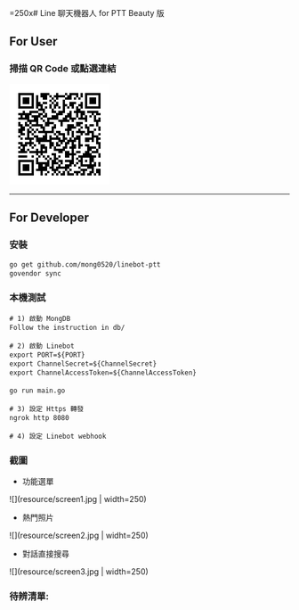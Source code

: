 =250x# Line 聊天機器人 for PTT Beauty 版

## For User

### 掃描 QR Code 或點選連結
[<img src="resource/qr_code.png">](https://line.me/R/ti/p/SFXWQpzdaY)


---

## For Developer

### 安裝

```
go get github.com/mong0520/linebot-ptt
govendor sync
```


### 本機測試

```
# 1) 啟動 MongDB
Follow the instruction in db/

# 2) 啟動 Linebot
export PORT=${PORT}
export ChannelSecret=${ChannelSecret}
export ChannelAccessToken=${ChannelAccessToken}

go run main.go

# 3) 設定 Https 轉發
ngrok http 8080

# 4) 設定 Linebot webhook

```


### 截圖

* 功能選單

![](resource/screen1.jpg | width=250)


* 熱門照片

![](resource/screen2.jpg | widht=250)


* 對話直接搜尋

![](resource/screen3.jpg | width=250)

### 待辨清單:
